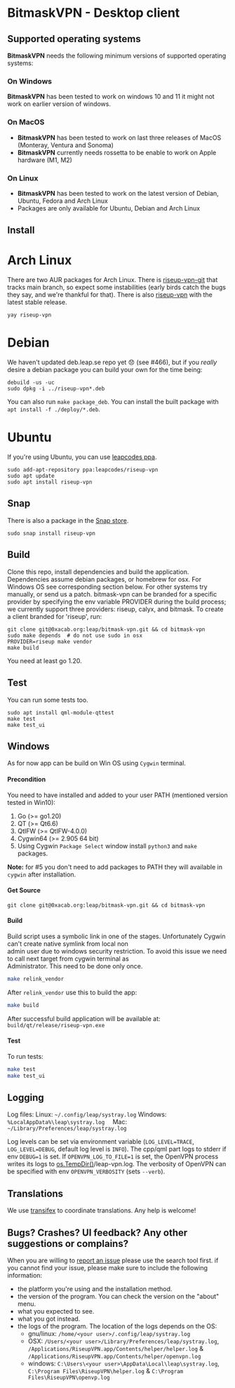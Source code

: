 # BitmaskVPN - Desktop client

## Supported operating systems

**BitmaskVPN** needs the following minimum versions of supported operating systems:

### On Windows

**BitmaskVPN** has been tested to work on windows 10 and 11 it might not work on earlier version of windows.

### On MacOS

- **BitmaskVPN** has been tested to work on last three releases of MacOS (Monteray, Ventura and Sonoma)
- **BitmaskVPN** currently needs rossetta to be enable to work on Apple hardware (M1, M2)

### On Linux

- **BitmaskVPN** has been tested to work on the latest version of Debian, Ubuntu, Fedora and Arch Linux
- Packages are only available for Ubuntu, Debian and Arch Linux

## Install

# Arch Linux

There are two AUR packages for Arch Linux. There is [riseup-vpn-git](https://aur.archlinux.org/packages/riseup-vpn-git) that tracks main branch, so expect some instabilities (early birds catch the bugs they say, and we're thankful for that). There is also [riseup-vpn](https://aur.archlinux.org/packages/riseup-vpn) with the latest stable release.

```
yay riseup-vpn
```

# Debian

We haven't updated deb.leap.se repo yet 😞 (see #466), but if you *really* desire a debian
package you can build your own for the time being:

```
debuild -us -uc
sudo dpkg -i ../riseup-vpn*.deb
```

You can also run `make package_deb`. You can install the built package with `apt install -f ./deploy/*.deb`.

# Ubuntu

If you're using Ubuntu, you can use [leapcodes ppa](https://launchpad.net/~leapcodes/+archive/ubuntu/riseup-vpn).

```
sudo add-apt-repository ppa:leapcodes/riseup-vpn
sudo apt update
sudo apt install riseup-vpn
```

## Snap

There is also a package in the [Snap store](https://snapcraft.io/riseup-vpn).

```
sudo snap install riseup-vpn
```

## Build

Clone this repo, install dependencies and build the application. Dependencies assume debian packages, or homebrew for osx. For Windows OS see corresponding section below. For other systems try manually, or send us a patch. bitmask-vpn can be branded for a specific provider by specifying the env variable PROVIDER during the build process; we currently support three providers: riseup, calyx, and bitmask. To create a client branded for 'riseup', run:

```
git clone git@0xacab.org:leap/bitmask-vpn.git && cd bitmask-vpn
sudo make depends  # do not use sudo in osx 
PROVIDER=riseup make vendor
make build
```

You need at least go 1.20.

## Test

You can run some tests too.

```
sudo apt install qml-module-qttest
make test
make test_ui
```

## Windows
As for now app can be build on Win OS using `Cygwin` terminal.

#### Precondition
You need to have installed and added to your user PATH (mentioned version tested in Win10):
1) Go (>= go1.20)
2) QT (>= Qt6.6)
3) QtIFW (>= QtIFW-4.0.0)
4) Cygwin64 (>= 2.905 64 bit)
5) Using Cygwin `Package Select` window install `python3` and `make` packages. 

**Note:** for \#5 you don't need to add packages to PATH they will available in `cygwin` after installation.

#### Get Source
```
git clone git@0xacab.org:leap/bitmask-vpn.git && cd bitmask-vpn
```

#### Build
Build script uses a symbolic link in one of the stages. Unfortunately Cygwin can't create native symlink from local non   
admin user due to windows security restriction. To avoid this issue we need to call next target from cygwin terminal as   
Administrator. This need to be done only once. 
```bash
make relink_vendor
```

After `relink_vendor` use this to build the app:
```bash
make build
```
After successful build application will be available at: `build/qt/release/riseup-vpn.exe`

#### Test

To run tests:

```bash
make test
make test_ui
```

## Logging

Log files:
Linux: `~/.config/leap/systray.log`
Windows: `%LocalAppData%\leap\systray.log  `
Mac: `~/Library/Preferences/leap/systray.log`

Log levels can be set via environment variable (`LOG_LEVEL=TRACE`, `LOG_LEVEL=DEBUG`, default log level is `INFO`). The cpp/qml part logs to stderr if env `DEBUG=1` is set. If `OPENVPN_LOG_TO_FILE=1` is set, the OpenVPN process writes its logs to [os.TempDir()](https://pkg.go.dev/os#TempDir)/leap-vpn.log. The verbosity of OpenVPN can be specified with env `OPENVPN_VERBOSITY` (sets `--verb`).

Translations
------------

We use [transifex](https://www.transifex.com/otf/bitmask/bitmask-desktop/) to coordinate translations. Any help is welcome!


Bugs? Crashes? UI feedback? Any other suggestions or complains?
---------------------------------------------------------------

When you are willing to [report an issue](https://0xacab.org/leap/bitmask-vpn/-/issues) please
use the search tool first. if you cannot find your issue, please make sure to
include the following information:

* the platform you're using and the installation method.
* the version of the program. You can check the version on the "about" menu.
* what you expected to see.
* what you got instead.
* the logs of the program. The location of the logs depends on the OS:
  * gnu/linux: `/home/<your user>/.config/leap/systray.log`
  * OSX: `/Users/<your user>/Library/Preferences/leap/systray.log`, `/Applications/RiseupVPN.app/Contents/helper/helper.log` & `/Applications/RiseupVPN.app/Contents/helper/openvpn.log`
  * windows: `C:\Users\<your user>\AppData\Local\leap\systray.log`, `C:\Program Files\RiseupVPN\helper.log` & `C:\Program Files\RiseupVPN\openvp.log`
